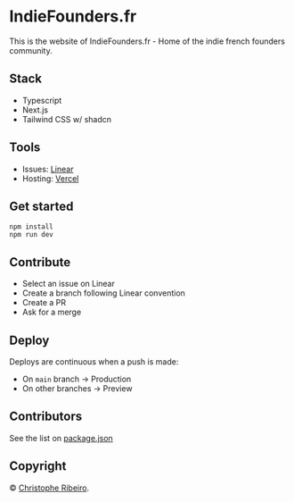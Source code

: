 # IndieFounders.fr

This is the website of IndieFounders.fr - Home of the indie french founders community.

## Stack

- Typescript
- Next.js
- Tailwind CSS w/ shadcn

## Tools

- Issues: [Linear](https://linear.app/indiefounders)
- Hosting: [Vercel](https://vercel.com/christoribeiro/indiefounders)

## Get started

```
npm install
npm run dev
```

## Contribute

- Select an issue on Linear
- Create a branch following Linear convention
- Create a PR 
- Ask for a merge

## Deploy

Deploys are continuous when a push is made:

- On `main` branch -> Production 
- On other branches -> Preview

## Contributors

See the list on [package.json](./package.json#contributors)

## Copyright

&copy; [Christophe Ribeiro](https://x.com/christoribeiro).
